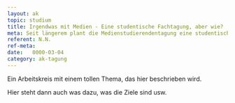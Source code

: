 ```yaml
---
layout: ak
topic: studium
title: Irgendwas mit Medien - Eine studentische Fachtagung, aber wie? 
meta: Seit längerem plant die Medienstudierendentagung eine studentische Fachtagung, um eine Lücke zu schließen, die die Fachgesellschaften hinterlassen. Für diese sind die Studenten erst mit dem Masterabschluss in der Hand überhaupt existent. Möglichkeiten sich fachlich auszutauschen und fortzubilden oder eine wissenschaftliche Arbeit zu präsentieren, wie sie von den Jugendorganisationen der Fachgesellschaften bspw. in den Naturwissenschaften angeboten werden fehlen völlig. Diese Lücke soll geschlossen werden. In diesem Workshop sollen konkrete Konzepte erarbeitet werden, wie so eine Tagung organisatorisch, inhaltlich und finanziell ausgestaltet werden könnte. 
referent: N.N.
ref-meta: 
date:   0000-03-04
category: ak-tagung
---
```

<p>Ein Arbeitskreis mit einem tollen Thema, das hier beschrieben wird.</p> 

<p>Hier steht dann auch was dazu, was die Ziele sind usw.</p>
